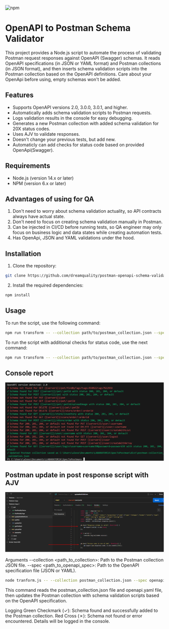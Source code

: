 ![npm](https://img.shields.io/npm/v/postman-openapi-schema-validator?color=blue&label=npm&logo=npm)

# OpenAPI to Postman Schema Validator

This project provides a Node.js script to automate the process of validating 
Postman request responses against OpenAPI (Swagger) schemas. 
It reads OpenAPI specifications (in JSON or YAML format) and Postman collections 
(in JSON format), and then inserts schema validation scripts into the Postman 
collection based on the OpenAPI definitions. Care about your OpenApi before using, empty schemas won't be added. 

## Features

- Supports OpenAPI versions 2.0, 3.0.0, 3.0.1, and higher.
- Automatically adds schema validation scripts to Postman requests.
- Logs validation results in the console for easy debugging.
- Generates a new Postman collection with added schema validation for 20X status codes.
- Uses AJV to validate responses.
- Doesn't change your previous tests, but add new.
- Automaticly can add checks for status code based on provided OpenApi(Swagger).

## Requirements

- Node.js (version 14.x or later)
- NPM (version 6.x or later)


## Advantages of using for QA

1) Don't need to worry about schema validation actuality, so API contracts always have actual state.
2) Don't need to focus on creating schema validation manually in Postman.
3) Can be injected in CI/CD before running tests, so QA engineer may only focus on business logic and data states while creating automation tests.
4) Has OpenApi, JSON and YAML validations under the hood.

## Installation

1. Clone the repository:

```sh {"id":"01J75WMES2FTASDYD81PECZZZR"}
git clone https://github.com/dreamquality/postman-openapi-schema-validator.git
```

2. Install the required dependencies:

```sh {"id":"01J73FT4D7JV942WRGYB4AKRH6"}
npm install
```

## Usage

To run the script, use the following command:

```sh {"id":"01J740AAFK13C68VQ1BSH467X6"}
npm run transform -- --collection path/to/postman_collection.json --spec path/to/openapi_spec.yaml
```

To run the script with additional checks for status code, use the next command:

```sh {"id":"01J740CPH0ZGSHGQR03RAESSE7"}
npm run transform -- --collection path/to/postman_collection.json --spec path/to/openapi_spec.yaml --status-code-check

```

## Console report

![console](https://github.com/dreamquality/postman-openapi-schema-validator/blob/main/images/console.png)

## Postman update in post response script with AJV

![ajv](https://github.com/dreamquality/postman-openapi-schema-validator/blob/main/images/ajv.png)

Arguments
--collection <path_to_collection>: Path to the Postman collection JSON file.
--spec <path_to_openapi_spec>: Path to the OpenAPI specification file (JSON or YAML).

```sh {"id":"01J73FWJXCWD7HATF3RPKNT4CE"}
node tranform.js -- --collection postman_collection.json --spec openapi.yaml
```

This command reads the postman_collection.json file and openapi.yaml file, then updates the Postman collection with schema validation scripts based on the OpenAPI specification.

Logging
Green Checkmark (✓): Schema found and successfully added to the Postman collection.
Red Cross (✗): Schema not found or error encountered. Details will be logged in the console.
